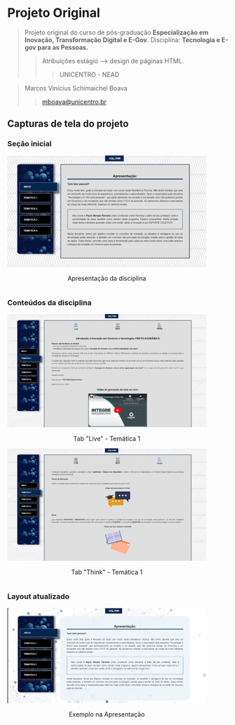 # Projeto Original

> Projeto original do curso de pós-graduação **Especialização em Inovação, Transformação Digital e E-Gov**. Disciplina: **Tecnologia e E-gov para as Pessoas.**
>> Atribuições estágio --> design de páginas HTML.
>>> UNICENTRO - NEAD

> Marcos Vinicius Schimaichel Boava
>> mboava@unicentro.br

## Capturas de tela do projeto

### Seção inicial

<div style="width:90%;display: inline-block;" align="center">
    <img alt="Inicio/Apresentação" src="./prints/telasMateriaOriginal (1).png">
    <p>Apresentação da disciplina</p>
</div>

### Conteúdos da disciplina

<div style="width:90%;display: inline-block;" align="center">
    <img alt="Live 1" src="./prints/telasMateriaOriginal (2).png">
    <p>Tab "Live" - Temática 1</p>
</div>

<br>

<div style="width:90%;display: inline-block;" align="center">
    <img alt="Atividades 1" src="./prints/telasMateriaOriginal (3).png">
    <p>Tab "Think" - Temática 1</p>
</div>

### Layout atualizado

<div style="width:90%;display: inline-block;" align="center">
    <img alt="Inicio/Apresentação" src="./prints/atualizacaoLayout.png">
    <p>Exemplo na Apresentação</p>
</div>
